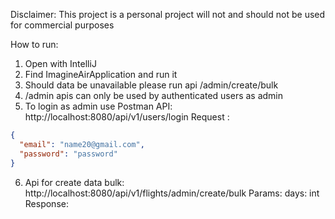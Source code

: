 Disclaimer:
This project is a personal project will not and should not be used for commercial purposes

How to run:
1. Open with IntelliJ
2. Find ImagineAirApplication and run it
3. Should data be unavailable please run api /admin/create/bulk
4. /admin apis can only be used by authenticated users as admin
5. To login as admin use Postman
API: http://localhost:8080/api/v1/users/login
Request :
```json
{
  "email": "name20@gmail.com",
  "password": "password"
}
```


6. Api for create data bulk:
http://localhost:8080/api/v1/flights/admin/create/bulk
Params: days: int
Response:
```json

```
